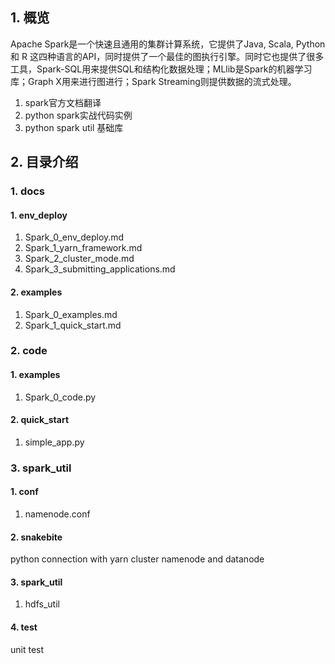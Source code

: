 ## 1. 概览
Apache Spark是一个快速且通用的集群计算系统，它提供了Java, Scala, Python 和 R 这四种语言的API，同时提供了一个最佳的图执行引擎。同时它也提供了很多工具，Spark-SQL用来提供SQL和结构化数据处理；MLlib是Spark的机器学习库；Graph X用来进行图进行；Spark Streaming则提供数据的流式处理。

1. spark官方文档翻译
2. python spark实战代码实例
3. python spark util 基础库

## 2. 目录介绍
### 1. docs
#### 1. env_deploy
1. Spark_0_env_deploy.md
2. Spark_1_yarn_framework.md
3. Spark_2_cluster_mode.md
4. Spark_3_submitting_applications.md
#### 2. examples
1. Spark_0_examples.md
2. Spark_1_quick_start.md

### 2. code
#### 1. examples
1. Spark_0_code.py
#### 2. quick_start
1. simple_app.py

### 3. spark_util 
#### 1. conf
1. namenode.conf
#### 2. snakebite
python connection with yarn cluster namenode and datanode
#### 3. spark_util
1. hdfs_util
#### 4. test
unit test

